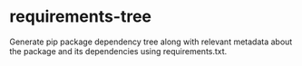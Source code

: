 # requirements-tree
Generate pip package dependency tree along with relevant metadata about the package and its dependencies using requirements.txt.
